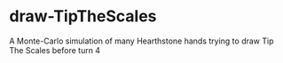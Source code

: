 # draw-TipTheScales
A Monte-Carlo simulation of many Hearthstone hands trying to draw Tip The Scales before turn 4
